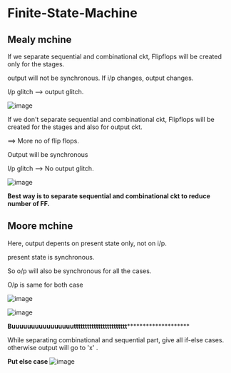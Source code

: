 # Finite-State-Machine

## Mealy mchine

If we separate sequential and combinational ckt, Flipflops will be created only for the stages.

output will not be synchronous. If i/p changes, output changes. 

I/p glitch --> output glitch.

![image](https://github.com/Sourav365/Finite-State-Machine/assets/49667585/9055eceb-fef9-44e9-98ad-87b8e23ef017)


If we don't separate sequential and combinational ckt, Flipflops will be created for the stages and also for output ckt.

==> More no of flip flops.

Output will be synchronous

I/p glitch --> No output glitch.

![image](https://github.com/Sourav365/Finite-State-Machine/assets/49667585/37539262-4c99-4c69-a88f-391772abf5f7)


**Best way is to separate sequential and combinational ckt to reduce number of FF.**

## Moore mchine

Here, output depents on present state only, not on i/p.

present state is synchronous.

So o/p will also be synchronous for all the cases.

O/p is same for both case

![image](https://github.com/Sourav365/Finite-State-Machine/assets/49667585/5b94b92f-d065-467a-a2c9-5cf356de1a37)

![image](https://github.com/Sourav365/Finite-State-Machine/assets/49667585/8474b0f8-4616-4714-9c39-2bc96d68c1c7)


********************Buuuuuuuuuuuuuuuutttttttttttttttttttttttt****************************************

While separating combinational and sequential part, give all if-else cases. otherwise output will go to 'x' .

**Put else case**
![image](https://github.com/Sourav365/Finite-State-Machine/assets/49667585/46b79678-7b9a-499c-9b54-37edec7e5624)
